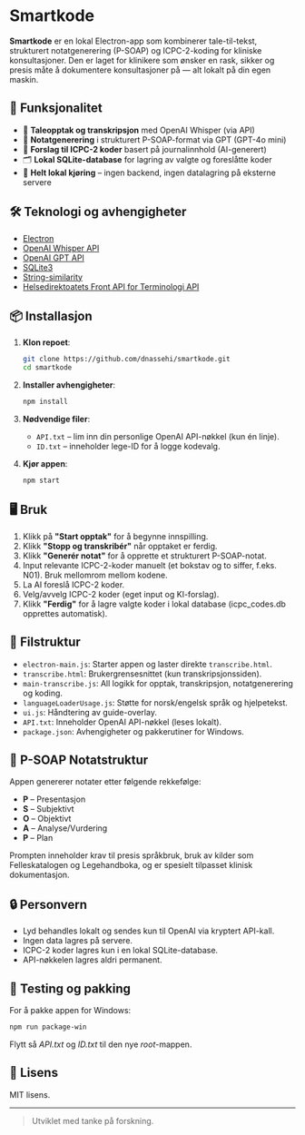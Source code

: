# Smartkode

**Smartkode** er en lokal Electron-app som kombinerer tale-til-tekst, strukturert notatgenerering (P-SOAP) og ICPC-2-koding for kliniske konsultasjoner. Den er laget for klinikere som ønsker en rask, sikker og presis måte å dokumentere konsultasjoner på — alt lokalt på din egen maskin.

## 🚀 Funksjonalitet

- 🎤 **Taleopptak og transkripsjon** med OpenAI Whisper (via API)
- 📝 **Notatgenerering** i strukturert P-SOAP-format via GPT (GPT-4o mini)
- 🧠 **Forslag til ICPC-2 koder** basert på journalinnhold (AI-generert)
- 🗂️ **Lokal SQLite-database** for lagring av valgte og foreslåtte koder
- 🔐 **Helt lokal kjøring** – ingen backend, ingen datalagring på eksterne servere

## 🛠️ Teknologi og avhengigheter

- [Electron](https://www.electronjs.org/)
- [OpenAI Whisper API](https://platform.openai.com/docs/guides/speech-to-text)
- [OpenAI GPT API](https://platform.openai.com/docs/guides/gpt)
- [SQLite3](https://www.sqlite.org/)
- [String-similarity](https://npm.io/package/string-similarity)
- [Helsedirektoatets Front API for Terminologi API](https://fat.kote.helsedirektoratet.no/index.html)

## 📦 Installasjon

1. **Klon repoet**:

   ```bash
   git clone https://github.com/dnassehi/smartkode.git
   cd smartkode

2. **Installer avhengigheter**:

   ```bash
   npm install
   ```

3. **Nødvendige filer**:

   * `API.txt` – lim inn din personlige OpenAI API-nøkkel (kun én linje).
   * `ID.txt` – inneholder lege-ID for å logge kodevalg.

4. **Kjør appen**:

   ```bash
   npm start
   ```

## 🖥️ Bruk

1. Klikk på **"Start opptak"** for å begynne innspilling.
2. Klikk **"Stopp og transkribér"** når opptaket er ferdig.
3. Klikk **"Generér notat"** for å opprette et strukturert P-SOAP-notat.
4. Input relevante ICPC-2-koder manuelt (et bokstav og to siffer, f.eks. N01). Bruk mellomrom mellom kodene. 
5. La AI foreslå ICPC-2 koder.
6. Velg/avvelg ICPC-2 koder (eget input og KI-forslag).
6. Klikk **"Ferdig"** for å lagre valgte koder i lokal database (icpc_codes.db opprettes automatisk).

## 📁 Filstruktur

* `electron-main.js`: Starter appen og laster direkte `transcribe.html`.
* `transcribe.html`: Brukergrensesnittet (kun transkripsjonssiden).
* `main-transcribe.js`: All logikk for opptak, transkripsjon, notatgenerering og koding.
* `languageLoaderUsage.js`: Støtte for norsk/engelsk språk og hjelpetekst.
* `ui.js`: Håndtering av guide-overlay.
* `API.txt`: Inneholder OpenAI API-nøkkel (leses lokalt).
* `package.json`: Avhengigheter og pakkerutiner for Windows.

## 🧠 P-SOAP Notatstruktur

Appen genererer notater etter følgende rekkefølge:

* **P** – Presentasjon
* **S** – Subjektivt
* **O** – Objektivt
* **A** – Analyse/Vurdering
* **P** – Plan

Prompten inneholder krav til presis språkbruk, bruk av kilder som Felleskatalogen og Legehandboka, og er spesielt tilpasset klinisk dokumentasjon.

## 🔒 Personvern

* Lyd behandles lokalt og sendes kun til OpenAI via kryptert API-kall.
* Ingen data lagres på servere.
* ICPC-2 koder lagres kun i en lokal SQLite-database.
* API-nøkkelen lagres aldri permanent.

## 🧪 Testing og pakking

For å pakke appen for Windows:

```bash
npm run package-win
```
Flytt så *API.txt* og *ID.txt* til den nye *root*-mappen.

## 📄 Lisens

MIT lisens.

---

> Utviklet med tanke på forskning.
